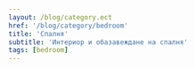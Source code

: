 ```yaml
---
layout: /blog/category.ect
href: '/blog/category/bedroom'
title: 'Спалня'
subtitle: 'Интериор и обазавеждане на спалня'
tags: [bedroom]
---
```

